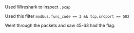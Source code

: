 Used Wireshark to inspect `.pcap`

Used this filter `modbus.func_code == 3 && tcp.srcport == 502`

Went through the packets and saw 45-63 had the flag.

